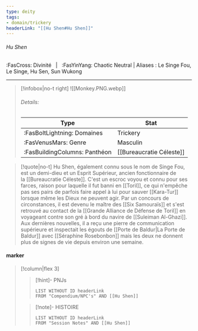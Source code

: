 ```yaml
---
type: deity
tags:
- domain/trickery
headerLink: "[[Hu Shen#Hu Shen]]"
---
```


###### Hu Shen
<span class="sub2">:FasCross: Divinité &nbsp; | &nbsp; :FasYinYang: Chaotic Neutral</span> | Aliases : Le Singe Fou, Le Singe, Hu Sen, Sun Wukong
___

> [!infobox|no-t right]
> ![[Monkey.PNG.webp]]
> ###### Details:
> | Type | Stat |
> | ---- | ---- |
> | :FasBoltLightning: Domaines | Trickery |
> | :FasVenusMars: Genre | Masculin |
> | :FasBuildingColumns: Panthéon | [[Bureaucratie Céleste]] |

> [!quote|no-t]
>Hu Shen, également connu sous le nom de Singe Fou, est un demi-dieu et un Esprit Supérieur, ancien fonctionnaire de la [[Bureaucratie Céleste]]. C'est un escroc voyou et connu pour ses farces, raison pour laquelle il fut banni en [[Toril]], ce qui n'empêche pas ses pairs de parfois faire appel à lui pour sauver [[Kara-Tur]] lorsque même les Dieux ne peuvent agir.
>Par un concours de circonstances, il est devenu le maître des [[Six Samouraïs]] et s'est retrouvé au contact de la [[Grande Alliance de Défense de Toril]] en voyageant contre son gré à bord du navire de [[Suleiman Al-Ghazi]]. 
>Aux dernières nouvelles, il a reçu une pierre de communication supérieure et inspectait les égouts de [[Porte de Baldur|La Porte de Baldur]] avec [[Séraphine Rosebonbon]] mais les deux ne donnent plus de signes de vie depuis environ une semaine.

#### marker
> [!column|flex 3]
>> [!hint]-  PNJs
>>```dataview
>>LIST WITHOUT ID headerLink
>>FROM "Compendium/NPC's" AND [[Hu Shen]] 
>
>>[!note]- HISTOIRE
>>```dataview
>>LIST WITHOUT ID headerLink
>>FROM "Session Notes" AND [[Hu Shen]]